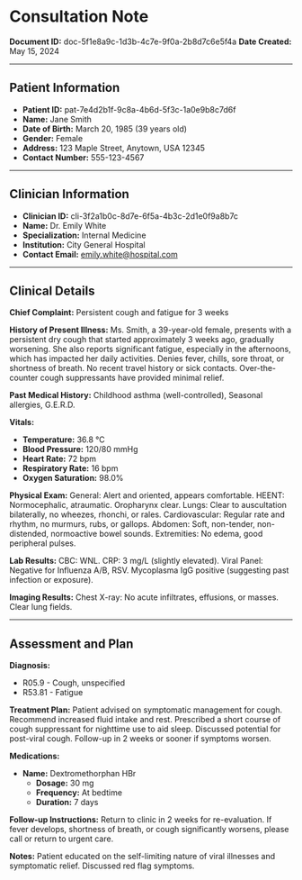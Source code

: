 # Consultation Note

**Document ID:** doc-5f1e8a9c-1d3b-4c7e-9f0a-2b8d7c6e5f4a
**Date Created:** May 15, 2024

---

## Patient Information

*   **Patient ID:** pat-7e4d2b1f-9c8a-4b6d-5f3c-1a0e9b8c7d6f
*   **Name:** Jane Smith
*   **Date of Birth:** March 20, 1985 (39 years old)
*   **Gender:** Female
*   **Address:** 123 Maple Street, Anytown, USA 12345
*   **Contact Number:** 555-123-4567

---

## Clinician Information

*   **Clinician ID:** cli-3f2a1b0c-8d7e-6f5a-4b3c-2d1e0f9a8b7c
*   **Name:** Dr. Emily White
*   **Specialization:** Internal Medicine
*   **Institution:** City General Hospital
*   **Contact Email:** emily.white@hospital.com

---

## Clinical Details

**Chief Complaint:** Persistent cough and fatigue for 3 weeks

**History of Present Illness:**
Ms. Smith, a 39-year-old female, presents with a persistent dry cough that started approximately 3 weeks ago, gradually worsening. She also reports significant fatigue, especially in the afternoons, which has impacted her daily activities. Denies fever, chills, sore throat, or shortness of breath. No recent travel history or sick contacts. Over-the-counter cough suppressants have provided minimal relief.

**Past Medical History:**
Childhood asthma (well-controlled), Seasonal allergies, G.E.R.D.

**Vitals:**
*   **Temperature:** 36.8 °C
*   **Blood Pressure:** 120/80 mmHg
*   **Heart Rate:** 72 bpm
*   **Respiratory Rate:** 16 bpm
*   **Oxygen Saturation:** 98.0%

**Physical Exam:**
General: Alert and oriented, appears comfortable. HEENT: Normocephalic, atraumatic. Oropharynx clear. Lungs: Clear to auscultation bilaterally, no wheezes, rhonchi, or rales. Cardiovascular: Regular rate and rhythm, no murmurs, rubs, or gallops. Abdomen: Soft, non-tender, non-distended, normoactive bowel sounds. Extremities: No edema, good peripheral pulses.

**Lab Results:**
CBC: WNL. CRP: 3 mg/L (slightly elevated). Viral Panel: Negative for Influenza A/B, RSV. Mycoplasma IgG positive (suggesting past infection or exposure).

**Imaging Results:**
Chest X-ray: No acute infiltrates, effusions, or masses. Clear lung fields.

---

## Assessment and Plan

**Diagnosis:**
*   R05.9 - Cough, unspecified
*   R53.81 - Fatigue

**Treatment Plan:**
Patient advised on symptomatic management for cough. Recommend increased fluid intake and rest. Prescribed a short course of cough suppressant for nighttime use to aid sleep. Discussed potential for post-viral cough. Follow-up in 2 weeks or sooner if symptoms worsen.

**Medications:**
*   **Name:** Dextromethorphan HBr
    *   **Dosage:** 30 mg
    *   **Frequency:** At bedtime
    *   **Duration:** 7 days

**Follow-up Instructions:**
Return to clinic in 2 weeks for re-evaluation. If fever develops, shortness of breath, or cough significantly worsens, please call or return to urgent care.

**Notes:**
Patient educated on the self-limiting nature of viral illnesses and symptomatic relief. Discussed red flag symptoms.